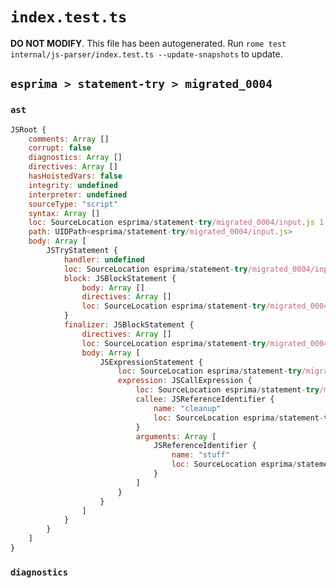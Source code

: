 # `index.test.ts`

**DO NOT MODIFY**. This file has been autogenerated. Run `rome test internal/js-parser/index.test.ts --update-snapshots` to update.

## `esprima > statement-try > migrated_0004`

### `ast`

```javascript
JSRoot {
	comments: Array []
	corrupt: false
	diagnostics: Array []
	directives: Array []
	hasHoistedVars: false
	integrity: undefined
	interpreter: undefined
	sourceType: "script"
	syntax: Array []
	loc: SourceLocation esprima/statement-try/migrated_0004/input.js 1:0-2:0
	path: UIDPath<esprima/statement-try/migrated_0004/input.js>
	body: Array [
		JSTryStatement {
			handler: undefined
			loc: SourceLocation esprima/statement-try/migrated_0004/input.js 1:0-1:34
			block: JSBlockStatement {
				body: Array []
				directives: Array []
				loc: SourceLocation esprima/statement-try/migrated_0004/input.js 1:4-1:7
			}
			finalizer: JSBlockStatement {
				directives: Array []
				loc: SourceLocation esprima/statement-try/migrated_0004/input.js 1:16-1:34
				body: Array [
					JSExpressionStatement {
						loc: SourceLocation esprima/statement-try/migrated_0004/input.js 1:18-1:32
						expression: JSCallExpression {
							loc: SourceLocation esprima/statement-try/migrated_0004/input.js 1:18-1:32
							callee: JSReferenceIdentifier {
								name: "cleanup"
								loc: SourceLocation esprima/statement-try/migrated_0004/input.js 1:18-1:25 (cleanup)
							}
							arguments: Array [
								JSReferenceIdentifier {
									name: "stuff"
									loc: SourceLocation esprima/statement-try/migrated_0004/input.js 1:26-1:31 (stuff)
								}
							]
						}
					}
				]
			}
		}
	]
}
```

### `diagnostics`

```

```
